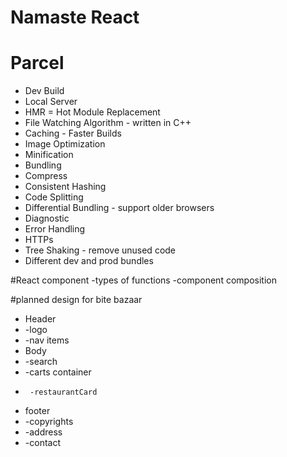 # Namaste React 


# Parcel
- Dev Build
- Local Server
- HMR = Hot Module Replacement
- File Watching Algorithm - written in C++
- Caching - Faster Builds
- Image Optimization
- Minification
- Bundling
- Compress
- Consistent Hashing
- Code Splitting
- Differential Bundling - support older browsers
- Diagnostic
- Error Handling
- HTTPs
- Tree Shaking - remove unused code
- Different dev and prod bundles


#React component
-types of functions
-component composition


#planned design for bite bazaar
 * Header
 *  -logo
 *  -nav items
 * Body
 *  -search
 *  -carts container
 *      -restaurantCard
 * footer
 *  -copyrights
 *  -address
 *  -contact

 